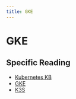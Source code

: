 ```yaml
---
title: GKE
---
```


# GKE

## Specific Reading

* [Kubernetes KB](../kb/index.md)
* [GKE](../gke/index.md)
* [K3S](../k3s/index.md)